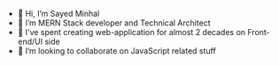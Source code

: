 - 👋 Hi, I’m Sayed Minhal
- 👀 I’m MERN Stack developer and Technical Architect
- 🌱 I've spent creating web-application for almost 2 decades on Front-end/UI side   
- 💞️ I’m looking to collaborate on JavaScript related stuff

<!---
Sayed-Minhal/Sayed-Minhal is a ✨ special ✨ repository because its `README.md` (this file) appears on your GitHub profile.
You can click the Preview link to take a look at your changes.
--->
